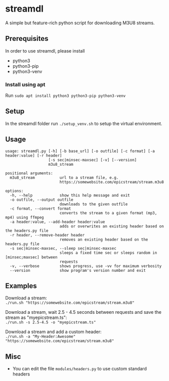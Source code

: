 # streamdl
A simple but feature-rich python script for downloading M3U8 streams.

## Prerequisites
In order to use streamdl, please install
- python3
- python3-pip
- python3-venv

### Install using apt
Run `sudo apt install python3 python3-pip python3-venv`

## Setup
In the streamdl folder run `./setup_venv.sh` to setup the virtual environment.

## Usage
```
usage: streamdl.py [-h] [-b base_url] [-o outfile] [-c format] [-a header:value] [-r header]
                   [-s sec|minsec-maxsec] [-v] [--version]
                   m3u8_stream

positional arguments:
  m3u8_stream           url to a stream file, e.g.
                        https://somewebsite.com/epicstream/stream.m3u8

options:
  -h, --help            show this help message and exit
  -o outfile, --output outfile
                        downloads to the given outfile
  -c format, --convert format
                        converts the stream to a given format (mp3, mp4) using ffmpeg
  -a header:value, --add-header header:value
                        adds or overwrites an existing header based on the headers.py file
  -r header, --remove-header header
                        removes an existing header based on the headers.py file
  -s sec|minsec-maxsec, --sleep sec|minsec-maxsec
                        sleeps a fixed time sec or sleeps random in [minsec;maxsec] between
                        requests
  -v, --verbose         shows progress, use -vv for maximum verbosity
  --version             show program's version number and exit

```

## Examples
Download a stream:<br>
`./run.sh "https://somewebsite.com/epicstream/stream.m3u8"`

Download a stream, wait 2.5 - 4.5 seconds between requests and save the stream as "myepicstream.ts":<br>
`./run.sh -s 2.5-4.5 -o "myepicstream.ts"`

Download a stream and add a custom header:<br>
`./run.sh -a "My-Header:Awesome" "https://somewebsite.com/epicstream/stream.m3u8"`

## Misc
- You can edit the file `modules/headers.py` to use custom standard headers
